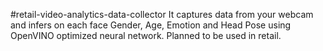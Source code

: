 #retail-video-analytics-data-collector
It captures data from your webcam and infers on each face Gender, Age, Emotion and Head Pose using OpenVINO optimized neural network. Planned to be used in retail.

